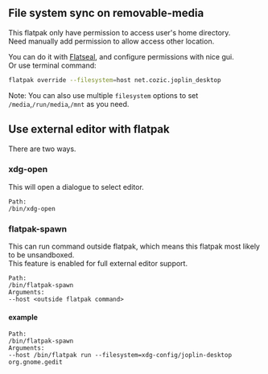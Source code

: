## File system sync on removable-media
This flatpak only have permission to access user's home directory.  
Need manually add permission to allow access other location. 


You can do it with [Flatseal](https://flathub.org/apps/details/com.github.tchx84.Flatseal), and configure permissions with nice gui.  
Or use terminal command:
```sh
flatpak override --filesystem=host net.cozic.joplin_desktop
```
Note: You can also use multiple `filesystem` options to set `/media`,`/run/media`,`/mnt` as you need.

## Use external editor with flatpak
There are two ways.
### xdg-open
This will open a dialogue to select editor.  
```text
Path:
/bin/xdg-open
```
### flatpak-spawn
This can run command outside flatpak, which means this flatpak most likely to be unsandboxed.  
This feature is enabled for full external editor support.  
```text
Path:
/bin/flatpak-spawn
Arguments:
--host <outside flatpak command>
```

#### example
```text
Path: 
/bin/flatpak-spawn
Arguments: 
--host /bin/flatpak run --filesystem=xdg-config/joplin-desktop org.gnome.gedit
```
